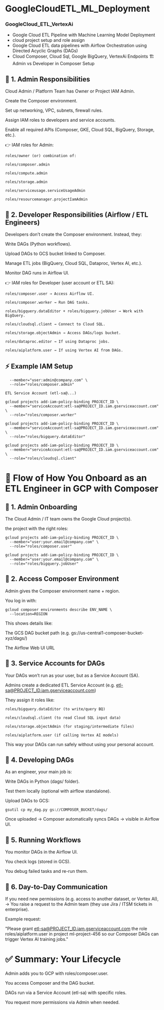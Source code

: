 # GoogleCloudETL_ML_Deployment
### GoogleCloud_ETL_VertexAi
+ Google Cloud ETL Pipeline with Machine Learning Model Deployment
+ cloud project setup and role assign
+ Google Cloud ETL data pipelines with Airflow Orchestration using Directed Acyclic Graphs (DAGs)
+ Cloud Composer, Cloud Sql, Google BigQuery, VertexAi Endpoints
 🏗️ Admin vs Developer in Composer Setup
## 🔹 1. Admin Responsibilities

Cloud Admin / Platform Team has Owner or Project IAM Admin.


Create the Composer environment.

Set up networking, VPC, subnets, firewall rules.

Assign IAM roles to developers and service accounts.

Enable all required APIs (Composer, GKE, Cloud SQL, BigQuery, Storage, etc.).

👉 IAM roles for Admin:
```
roles/owner (or) combination of:

roles/composer.admin

roles/compute.admin

roles/storage.admin

roles/serviceusage.serviceUsageAdmin

roles/resourcemanager.projectIamAdmin
```
## 🔹 2. Developer Responsibilities (Airflow / ETL Engineers)

Developers don’t create the Composer environment. Instead, they:

Write DAGs (Python workflows).

Upload DAGs to GCS bucket linked to Composer.

Manage ETL jobs (BigQuery, Cloud SQL, Dataproc, Vertex AI, etc.).

Monitor DAG runs in Airflow UI.

👉 IAM roles for Developer (user account or ETL SA):
```
roles/composer.user → Access Airflow UI.

roles/composer.worker → Run DAG tasks.

roles/bigquery.dataEditor + roles/bigquery.jobUser → Work with BigQuery.

roles/cloudsql.client → Connect to Cloud SQL.

roles/storage.objectAdmin → Access DAGs/logs bucket.

roles/dataproc.editor → If using Dataproc jobs.

roles/aiplatform.user → If using Vertex AI from DAGs.
```
## ⚡ Example IAM Setup
```gcloud projects add-iam-policy-binding PROJECT_ID \
  --member="user:admin@company.com" \
  --role="roles/composer.admin"

ETL Service Account (etl-sa@...)

gcloud projects add-iam-policy-binding PROJECT_ID \
  --member="serviceAccount:etl-sa@PROJECT_ID.iam.gserviceaccount.com" \
  --role="roles/composer.worker"

gcloud projects add-iam-policy-binding PROJECT_ID \
  --member="serviceAccount:etl-sa@PROJECT_ID.iam.gserviceaccount.com" \
  --role="roles/bigquery.dataEditor"

gcloud projects add-iam-policy-binding PROJECT_ID \
  --member="serviceAccount:etl-sa@PROJECT_ID.iam.gserviceaccount.com" \
  --role="roles/cloudsql.client"
```

# 🚀 Flow of How You Onboard as an ETL Engineer in GCP with Composer
## 🔹 1. Admin Onboarding

The Cloud Admin / IT team owns the Google Cloud project(s).

the project with the right roles:

```
gcloud projects add-iam-policy-binding PROJECT_ID \
  --member="user:your.email@company.com" \
  --role="roles/composer.user"

gcloud projects add-iam-policy-binding PROJECT_ID \
  --member="user:your.email@company.com" \
  --role="roles/bigquery.jobUser"
```
## 🔹 2. Access Composer Environment

Admin gives the Composer environment name + region.

You log in with:
```
gcloud composer environments describe ENV_NAME \
  --location=REGION
```

This shows details like:

The GCS DAG bucket path (e.g. gs://us-central1-composer-bucket-xyz/dags/)

The Airflow Web UI URL

## 🔹 3. Service Accounts for DAGs

Your DAGs won’t run as your user, but as a Service Account (SA).

Admins create a dedicated ETL Service Account (e.g. etl-sa@PROJECT_ID.iam.gserviceaccount.com)

They assign it roles like:
```
roles/bigquery.dataEditor (to write/query BQ)

roles/cloudsql.client (to read Cloud SQL input data)

roles/storage.objectAdmin (for staging/intermediate files)

roles/aiplatform.user (if calling Vertex AI models)
```
This way your DAGs can run safely without using your personal account.

## 🔹 4. Developing DAGs

As an engineer, your main job is:

Write DAGs in Python (dags/ folder).

Test them locally (optional with airflow standalone).

Upload DAGs to GCS:
```
gsutil cp my_dag.py gs://COMPOSER_BUCKET/dags/
```

Once uploaded → Composer automatically syncs DAGs → visible in Airflow UI.

## 🔹 5. Running Workflows

You monitor DAGs in the Airflow UI.

You check logs (stored in GCS).

You debug failed tasks and re-run them.

## 🔹 6. Day-to-Day Communication

If you need new permissions (e.g. access to another dataset, or Vertex AI),
→ You raise a request to the Admin team (they use Jira / ITSM tickets in enterprise).

Example request:

"Please grant etl-sa@PROJECT_ID.iam.gserviceaccount.com the role roles/aiplatform.user in project ml-project-456 so our Composer DAGs can trigger Vertex AI training jobs."

# ✅ Summary: Your Lifecycle

Admin adds you to GCP with roles/composer.user.

You access Composer and the DAG bucket.

DAGs run via a Service Account (etl-sa) with specific roles.

You request more permissions via Admin when needed.


